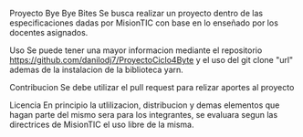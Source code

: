 Proyecto Bye Bye Bites
    Se busca realizar un proyecto dentro de las especificaciones dadas por MisionTIC con base en lo enseñado por los docentes asignados.

Uso
    Se puede tener una mayor informacion mediante el repositorio https://github.com/danilodj7/ProyectoCiclo4Byte y el uso del git clone "url"
    ademas de la instalacion de la biblioteca yarn. 

Contribucion
    Se debe utilizar el pull request para relizar aportes al proyecto

Licencia
    En principio la utlilizacion, distribucion y demas elementos que hagan parte del mismo sera para los integrantes, se evaluara segun las directrices de MisionTIC el uso libre de la misma.